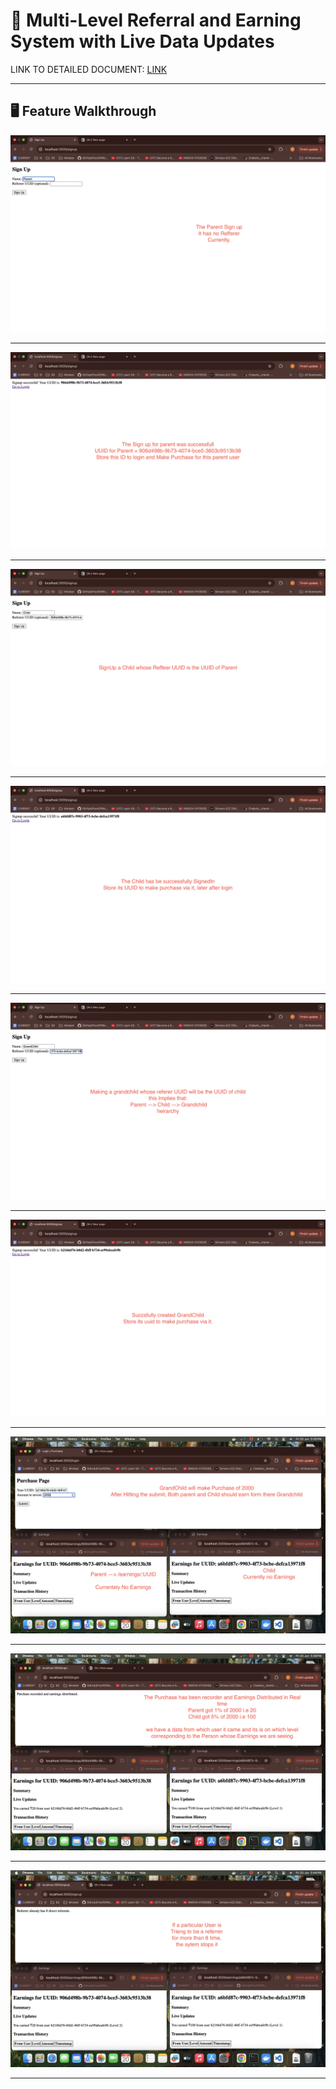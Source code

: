 # 🔗 Multi-Level Referral and Earning System with Live Data Updates

LINK TO DETAILED DOCUMENT: [LINK](https://drive.google.com/file/d/1fDoCE9yDn6pfnJsPzdQThAzz9uSwp1oF/view?usp=drive_link)

---

## 🖥️ Feature Walkthrough

![Image](./assets/1.png)

---

![Image](./assets/2.png)

---

![Image](./assets/3.png)

---

![Image](./assets/4.png)

---

![Image](./assets/5.png)

---

![Image](./assets/6.png)

---

![Image](./assets/7.png)

---

![Image](./assets/8.png)

---

![Image](./assets/9.png)

---

<!-- ### 🔹 Real-Time Earnings Update
Parent and grandparent see updates immediately without refreshing.

![Earnings Live Update](./screenshots/earnings-live-update.png)


## 📌 Features

- **Multi-level Referral System** with up to **8 direct referrals per user**
- **Real-time profit distribution**:
  - 5% from direct (Level 1) referrals
  - 1% from indirect (Level 2) referrals
- **Earnings only apply** for purchases exceeding ₹1000
- **Live updates** via WebSocket (no page refresh required)
- View:
  - **Referral hierarchy-based earnings**
  - **Breakdown of direct and indirect income**
- Clean UI via EJS
- Full containerization using Docker + PostgreSQL

---

## 🏗️ System Architecture Overview

### Profit Distribution Logic:

- **Level 1**: Parent user earns `5%` of their direct referral’s valid purchases.
- **Level 2**: Grandparent user earns `1%` from their direct referral's referral purchases.
- **Condition**: Only triggered if purchase amount > ₹1000.

### Data Flow:
1. User signs up → receives unique `UUID`.
2. Referrals use UUID to register → system checks parent’s referral cap.
3. Purchase triggers profit distribution:
   - Store purchase
   - Credit profit to parent & grandparent
   - Update in real-time using WebSocket

---

## 🗃️ Database Schema

### users

| Column       | Type    | Description                            |
|--------------|---------|----------------------------------------|
| id           | UUID    | Primary key (generated)                |
| name         | TEXT    | User name                              |
| referrer_id  | UUID    | FK → `users(id)` (nullable)            |
| created_at   | TIMESTAMP | User creation timestamp              |

### purchases

| Column     | Type    | Description                          |
|------------|---------|--------------------------------------|
| id         | SERIAL  | Primary key                          |
| user_id    | UUID    | FK → `users(id)`                     |
| amount     | NUMERIC | Purchase amount                      |
| created_at | TIMESTAMP | Timestamp of the purchase         |

### earnings

| Column       | Type    | Description                              |
|--------------|---------|------------------------------------------|
| id           | SERIAL  | Primary key                              |
| user_id      | UUID    | Earner (FK → `users(id)`)                |
| from_user_id | UUID    | The purchaser who triggered the earning  |
| level        | INT     | 1 for direct, 2 for indirect              |
| amount       | NUMERIC | Earned amount                            |
| purchase_id  | INT     | FK → `purchases(id)`                     |
| created_at   | TIMESTAMP | Time of earning                        |

---

## 🚀 Getting Started (Local Development)

### 📦 Prerequisites

- Docker & Docker Compose
- Node.js (for development outside container)
- VS Code recommended

---

### 🛠️ Setup Instructions

1. **Clone the repo**  
   ```bash
   git clone https://github.com/yourusername/referral-system.git
   cd referral-system

2. **Create .env file**
    PORT=3000
    DB_USER=postgres
    DB_PASSWORD=postgres
    DB_NAME=referral_system
    DB_HOST=db
    DB_PORT=5432

3. **Start the System**
    docker-compose up --build
 -->
